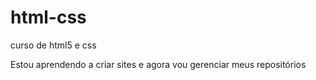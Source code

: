 # html-css
curso de html5 e css

Estou aprendendo a criar sites e agora vou gerenciar meus repositórios